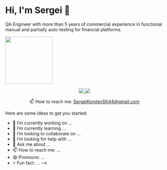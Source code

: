 # Hi, I'm Sergei 👋
QA Engineer with more than 5 years of commercial experience in functional manual and partially auto-testing for financial platforms.

<p align='center'>
   
<a href="https://github.com/romankh3/github-readme-stats"><img height=150 src="https://github-readme-stats.vercel.app/api/top-langs/?username=SergeiKorol&layout=compact"/></a>
</p>

<p align='center'>
   <a href="https://www.linkedin.com/in/sergei-korolev-187842187/">
       <img src="https://img.shields.io/badge/linkedin-%230077B5.svg?&style=for-the-badge&logo=linkedin&logoColor=white"/>
   </a>
   <a href="https://t.me/CK44kos">
       <img src="https://img.shields.io/badge/Telegram-2CA5E0?style=for-the-badge&logo=telegram&logoColor=white"/>
   </a>
<p align='center'>
   📫 How to reach me: <a href='mailto:SergeiKorolevSK44@gmail.com'>SergeiKorolevSK44@gmail.com</a>
</p>

Here are some ideas to get you started:

- 🔭 I’m currently working on ...
- 🌱 I’m currently learning ...
- 👯 I’m looking to collaborate on ...
- 🤔 I’m looking for help with ...
- 💬 Ask me about ...
- 📫 How to reach me: ...
- 😄 Pronouns: ...
- ⚡ Fun fact: ...
-->
